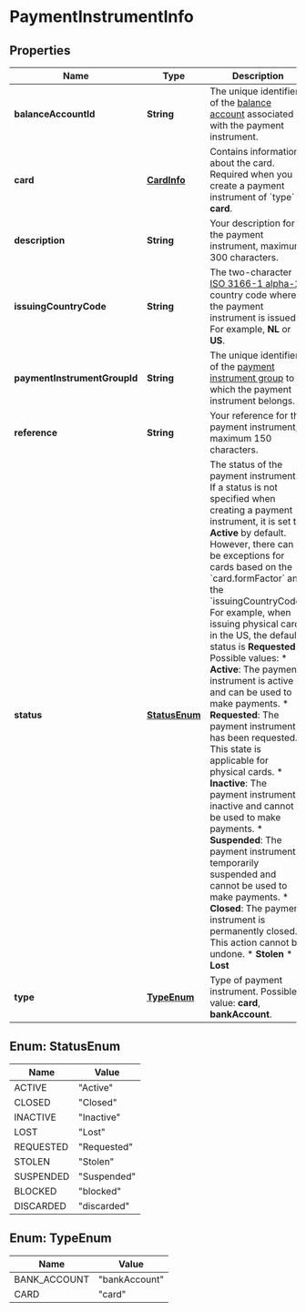 

# PaymentInstrumentInfo


## Properties

| Name | Type | Description | Notes |
|------------ | ------------- | ------------- | -------------|
|**balanceAccountId** | **String** | The unique identifier of the [balance account](https://docs.adyen.com/api-explorer/#/balanceplatform/v1/post/balanceAccounts__resParam_id) associated with the payment instrument. |  |
|**card** | [**CardInfo**](CardInfo.md) | Contains information about the card. Required when you create a payment instrument of &#x60;type&#x60; **card**. |  [optional] |
|**description** | **String** | Your description for the payment instrument, maximum 300 characters. |  [optional] |
|**issuingCountryCode** | **String** | The two-character [ISO 3166-1 alpha-2](https://en.wikipedia.org/wiki/ISO_3166-1_alpha-2) country code where the payment instrument is issued. For example, **NL** or **US**. |  |
|**paymentInstrumentGroupId** | **String** | The unique identifier of the [payment instrument group](https://docs.adyen.com/api-explorer/#/balanceplatform/v1/post/paymentInstrumentGroups__resParam_id) to which the payment instrument belongs. |  [optional] |
|**reference** | **String** | Your reference for the payment instrument, maximum 150 characters. |  [optional] |
|**status** | [**StatusEnum**](#StatusEnum) | The status of the payment instrument. If a status is not specified when creating a payment instrument, it is set to **Active** by default. However, there can be exceptions for cards based on the &#x60;card.formFactor&#x60; and the &#x60;issuingCountryCode&#x60;. For example, when issuing physical cards in the US, the default status is **Requested**.  Possible values:    * **Active**:  The payment instrument is active and can be used to make payments.    * **Requested**: The payment instrument has been requested. This state is applicable for physical cards.   * **Inactive**: The payment instrument is inactive and cannot be used to make payments.    * **Suspended**: The payment instrument is temporarily suspended and cannot be used to make payments.    * **Closed**: The payment instrument is permanently closed. This action cannot be undone.   * **Stolen**    * **Lost**    |  [optional] |
|**type** | [**TypeEnum**](#TypeEnum) | Type of payment instrument.  Possible value: **card**, **bankAccount**.  |  |



## Enum: StatusEnum

| Name | Value |
|---- | -----|
| ACTIVE | &quot;Active&quot; |
| CLOSED | &quot;Closed&quot; |
| INACTIVE | &quot;Inactive&quot; |
| LOST | &quot;Lost&quot; |
| REQUESTED | &quot;Requested&quot; |
| STOLEN | &quot;Stolen&quot; |
| SUSPENDED | &quot;Suspended&quot; |
| BLOCKED | &quot;blocked&quot; |
| DISCARDED | &quot;discarded&quot; |



## Enum: TypeEnum

| Name | Value |
|---- | -----|
| BANK_ACCOUNT | &quot;bankAccount&quot; |
| CARD | &quot;card&quot; |



